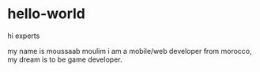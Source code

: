 # hello-world
hi experts

my name is moussaab moulim
i am a mobile/web developer from morocco, my dream is to be game developer.


